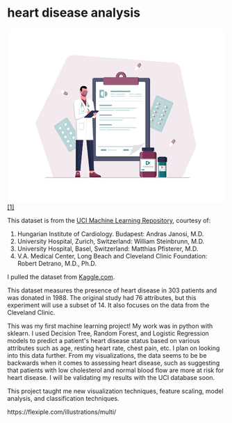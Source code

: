 # heart disease analysis

<img src='medical-prescription.png' height = "400" /> <a href="#footnote-1">[1]</a>

This dataset is from the <a href = "https://archive.ics.uci.edu/ml/index.php">UCI Machine Learning Repository</a>, courtesy of: 
1. Hungarian Institute of Cardiology. Budapest: Andras Janosi, M.D.
2. University Hospital, Zurich, Switzerland: William Steinbrunn, M.D.
3. University Hospital, Basel, Switzerland: Matthias Pfisterer, M.D.
4. V.A. Medical Center, Long Beach and Cleveland Clinic Foundation: Robert Detrano, M.D., Ph.D. 

I pulled the dataset from  <a href = "https://www.kaggle.com/datasets/rashikrahmanpritom/heart-attack-analysis-prediction-dataset">Kaggle.com</a>.

This dataset measures the presence of heart disease in 303 patients and was donated in 1988. The original study had 76 attributes, but this experiment will use a subset of 14. It also focuses on the data from the Cleveland Clinic. 

This was my first machine learning project! My work was in python with sklearn. I used Decision Tree, Random Forest, and Logistic Regression models to predict a patient's heart disease status based on various attributes such as age, resting heart rate, chest pain, etc. I plan on looking into this data further. From my visualizations, the data seems to be be backwards when it comes to assessing heart disease, such as suggesting that patients with low cholesterol and normal blood flow are more at risk for heart disease. I will be validating my results with the UCI database soon.

This project taught me new visualization techniques, feature scaling, model analysis, and classification techniques.

<p id="footnote-1"> https://flexiple.com/illustrations/multi/ 
